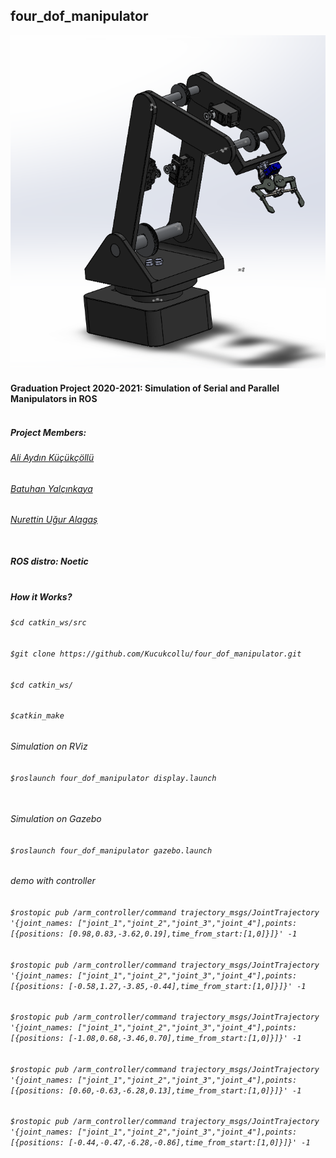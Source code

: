 ## four_dof_manipulator

![four_dof_manipulator](https://github.com/Kucukcollu/four_dof_manipulator/blob/master/adds/1.png)

#### Graduation Project 2020-2021: Simulation of Serial and Parallel Manipulators in ROS<br></br>


##### Project Members:
###### [Ali Aydın Küçükçöllü](mailto:kucukcollu@outlook.com)
###### [Batuhan Yalçınkaya](mailto:batuhanyalcinkayayk@gmail.com)
###### [Nurettin Uğur Alagaş](mailto:alaugurala@hotmail.com)<br></br>

##### ROS distro: Noetic <br></br>

##### How it Works?
###### `$cd catkin_ws/src`
###### `$git clone https://github.com/Kucukcollu/four_dof_manipulator.git`
###### `$cd catkin_ws/`
###### `$catkin_make`

###### Simulation on RViz
###### `$roslaunch four_dof_manipulator display.launch`<br></br>

###### Simulation on Gazebo
###### `$roslaunch four_dof_manipulator gazebo.launch`

###### demo with controller

###### `$rostopic pub /arm_controller/command trajectory_msgs/JointTrajectory '{joint_names: ["joint_1","joint_2","joint_3","joint_4"],points:[{positions: [0.98,0.83,-3.62,0.19],time_from_start:[1,0]}]}' -1`

###### `$rostopic pub /arm_controller/command trajectory_msgs/JointTrajectory '{joint_names: ["joint_1","joint_2","joint_3","joint_4"],points:[{positions: [-0.58,1.27,-3.85,-0.44],time_from_start:[1,0]}]}' -1`

###### `$rostopic pub /arm_controller/command trajectory_msgs/JointTrajectory '{joint_names: ["joint_1","joint_2","joint_3","joint_4"],points:[{positions: [-1.08,0.68,-3.46,0.70],time_from_start:[1,0]}]}' -1`

###### `$rostopic pub /arm_controller/command trajectory_msgs/JointTrajectory '{joint_names: ["joint_1","joint_2","joint_3","joint_4"],points:[{positions: [0.60,-0.63,-6.28,0.13],time_from_start:[1,0]}]}' -1`

###### `$rostopic pub /arm_controller/command trajectory_msgs/JointTrajectory '{joint_names: ["joint_1","joint_2","joint_3","joint_4"],points:[{positions: [-0.44,-0.47,-6.28,-0.86],time_from_start:[1,0]}]}' -1`
